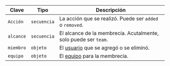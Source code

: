 | Clave     | Tipo        | Descripción                                                     |
| --------- | ----------- | --------------------------------------------------------------- |
| `Acción`  | `secuencia` | La acción que se realizó. Puede ser `added` o `removed`.        |
| `alcance` | `secuencia` | El alcance de la membrecía. Acutalmente, solo puede ser `team`. |
| `miembro` | `objeto`    | El [usuario](/rest/reference/users) que se agregó o se eliminó. |
| `equipo`  | `objeto`    | El [equipo](/rest/reference/teams) para la membrecía.           |
